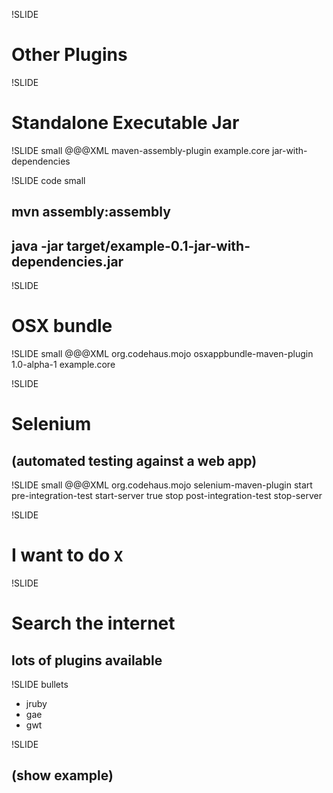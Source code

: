 !SLIDE
# Other Plugins

!SLIDE
# Standalone Executable Jar

!SLIDE small
    @@@XML
    <plugin>
      <artifactId>maven-assembly-plugin</artifactId>
      <configuration>
        <archive>
          <manifest>
            <mainClass>example.core</mainClass>
          </manifest>
        </archive>
        <descriptorRefs>
          <descriptorRef>
            jar-with-dependencies
          </descriptorRef>
        </descriptorRefs>
      </configuration>
    </plugin>

!SLIDE code small
## mvn assembly:assembly
## java -jar target/example-0.1-jar-with-dependencies.jar

!SLIDE
# OSX bundle

!SLIDE small
    @@@XML
    <plugin>
      <groupId>org.codehaus.mojo</groupId>
      <artifactId>osxappbundle-maven-plugin</artifactId>
      <version>1.0-alpha-1</version>
      <configuration>
        <mainClass>example.core</mainClass>
      </configuration>
    </plugin>

!SLIDE
# Selenium
## (automated testing against a web app)

!SLIDE small
    @@@XML
    <plugin>
      <groupId>org.codehaus.mojo</groupId>
      <artifactId>selenium-maven-plugin</artifactId>
      <executions>
        <execution>
          <id>start</id>
          <phase>pre-integration-test</phase>
          <goals>
            <goal>start-server</goal>
          </goals>
          <configuration>
            <background>true</background>
          </configuration>
        </execution>
        <execution>
          <id>stop</id>
          <phase>post-integration-test</phase>
          <goals>
            <goal>stop-server</goal>
          </goals>
        </execution>
      </executions>
    </plugin>

!SLIDE
# I want to do `X`

!SLIDE
# Search the internet
## lots of plugins available

!SLIDE bullets
* jruby
* gae
* gwt

!SLIDE
## (show example)
